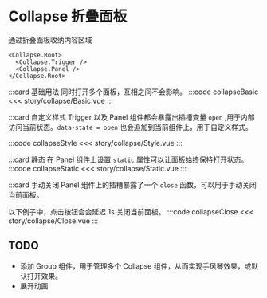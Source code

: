 # Collapse 折叠面板
通过折叠面板收纳内容区域
```
<Collapse.Root>
  <Collapse.Trigger />
  <Collapse.Panel />
</Collapse.Root>
```


:::card 基础用法
同时打开多个面板，互相之间不会影响。
:::code collapseBasic
<<< story/collapse/Basic.vue
:::

:::card 自定义样式
Trigger 以及 Panel 组件都会暴露出插槽变量 `open` ,用于内部访问当前状态。`data-state = open` 也会追加到当前组件上，用于自定义样式。

:::code collapseStyle
<<< story/collapse/Style.vue
:::

:::card 静态
在 Panel 组件上设置 `static` 属性可以让面板始终保持打开状态。
:::code collapseStatic
<<< story/collapse/Static.vue
:::


:::card 手动关闭
Panel 组件上的插槽暴露了一个 `close` 函数，可以用于手动关闭当前面板。

以下例子中，点击按钮会会延迟 1s 关闭当前面板。
:::code collapseClose
<<< story/collapse/Close.vue
:::

## TODO
- 添加 Group 组件，用于管理多个 Collapse 组件，从而实现手风琴效果，或默认打开效果。
- 展开动画




